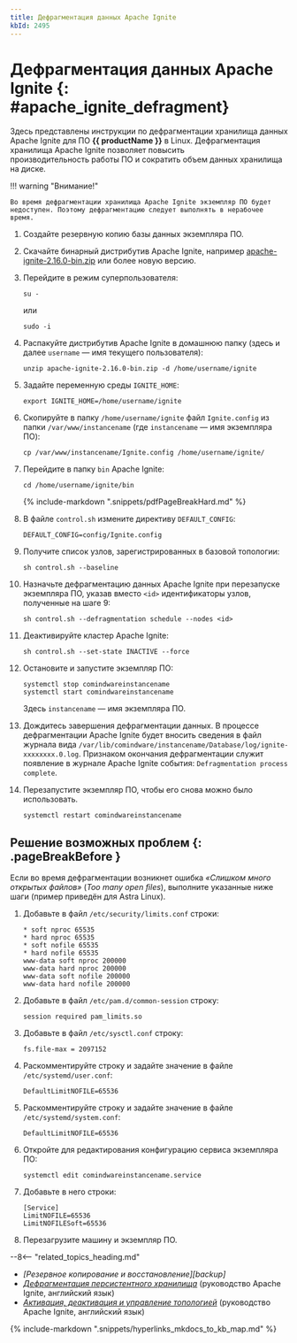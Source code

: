 ```yaml
---
title: Дефрагментация данных Apache Ignite
kbId: 2495
---
```


# Дефрагментация данных Apache Ignite {: #apache_ignite_defragment}

Здесь представлены инструкции по дефрагментации хранилища данных Apache Ignite для ПО **{{ productName }}** в Linux. Дефрагментация хранилища Apache Ignite позволяет повысить производительность работы ПО и сократить объем данных хранилища на диске.

!!! warning "Внимание!"

    Во время дефрагментации хранилища Apache Ignite экземпляр ПО будет недоступен. Поэтому дефрагментацию следует выполнять в нерабочее время.

1. Создайте резервную копию базы данных экземпляра ПО.
2. Скачайте бинарный дистрибутив Apache Ignite, например [apache-ignite-2.16.0-bin.zip](https://downloads.apache.org/ignite/2.16.0/apache-ignite-2.16.0-bin.zip) или более новую версию.
3. Перейдите в режим суперпользователя:

    ```
    su -
    ```

    или

    ```
    sudo -i
    ```

4. Распакуйте дистрибутив Apache Ignite в домашнюю папку (здесь и далее `username` — имя текущего пользователя):

    ```
    unzip apache-ignite-2.16.0-bin.zip -d /home/username/ignite
    ```

5. Задайте переменную среды `IGNITE_HOME`:

    ```
    export IGNITE_HOME=/home/username/ignite
    ```

6. Скопируйте в папку `/home/username/ignite` файл `Ignite.config` из папки `/var/www/instancename` (где `instancename` — имя экземпляра ПО):

    ```
    cp /var/www/instancename/Ignite.config /home/username/ignite/
    ```

7. Перейдите в папку `bin` Apache Ignite:

    ```
    cd /home/username/ignite/bin
    ```

    {% include-markdown ".snippets/pdfPageBreakHard.md" %}

8. В файле `control.sh` измените директиву `DEFAULT_CONFIG`:

    ```
    DEFAULT_CONFIG=config/Ignite.config
    ```

9. Получите список узлов, зарегистрированных в базовой топологии:

    ```
    sh control.sh --baseline
    ```

10. Назначьте дефрагментацию данных Apache Ignite при перезапуске экземпляра ПО, указав вместо `<id>` идентификаторы узлов, полученные на шаге 9:

    ```
    sh control.sh --defragmentation schedule --nodes <id>
    ```

11. Деактивируйте кластер Apache Ignite:

    ```
    sh control.sh --set-state INACTIVE --force
    ```

12. Остановите и запустите экземпляр ПО:

    ```
    systemctl stop comindwareinstancename
    systemctl start comindwareinstancename

    ```

    Здесь `instancename` — имя экземпляра ПО.

13. Дождитесь завершения дефрагментации данных. В процессе дефрагментации Apache Ignite будет вносить сведения в файл журнала вида `/var/lib/comindware/instancename/Database/log/ignite-xxxxxxxx.0.log`. Признаком окончания дефрагментации служит появление в журнале Apache Ignite события: `Defragmentation process complete`.
14. Перезапустите экземпляр ПО, чтобы его снова можно было использовать.

    ```
    systemctl restart comindwareinstancename
    ```

## Решение возможных проблем {: .pageBreakBefore }

Если во время дефрагментации возникнет ошибка _«Слишком много открытых файлов»_ (_Too many open files_), выполните указанные ниже шаги (пример приведён для Astra Linux).

1. Добавьте в файл `/etc/security/limits.conf` строки:

    ```
    * soft nproc 65535
    * hard nproc 65535
    * soft nofile 65535
    * hard nofile 65535
    www-data soft nproc 200000
    www-data hard nproc 200000
    www-data soft nofile 200000
    www-data hard nofile 200000
    ```

2. Добавьте в файл `/etc/pam.d/common-session` строку:

    ```
    session required pam_limits.so
    ```

3. Добавьте в файл `/etc/sysctl.conf` строку:

    ```
    fs.file-max = 2097152
    ```

4. Раскомментируйте строку и задайте значение в файле `/etc/systemd/user.conf`:

    ```
    DefaultLimitNOFILE=65536
    ```

5. Раскомментируйте строку и задайте значение в файле `/etc/systemd/system.conf`:

    ```
    DefaultLimitNOFILE=65536
    ```

6. Откройте для редактирования конфигурацию сервиса экземпляра ПО: 

    ```
    systemctl edit comindwareinstancename.service
    ```

7. Добавьте в него строки:

    ```
    [Service]
    LimitNOFILE=65536
    LimitNOFILESoft=65536
    ```

8. Перезагрузите машину и экземпляр ПО.

<div class="relatedTopics" markdown="block">

--8<-- "related_topics_heading.md"

- _[Резервное копирование и восстановление][backup]_
- _[Дефрагментация персистентного хранилища](https://ignite.apache.org/docs/2.11.1/persistence/native-persistence-defragmentation)_ (руководство Apache Ignite, английский язык)
- _[Активация, деактивация и управление топологией](https://ignite.apache.org/docs/2.11.1/tools/control-script#activation-deactivation-and-topology-management)_ (руководство Apache Ignite, английский язык)

</div>

{% include-markdown ".snippets/hyperlinks_mkdocs_to_kb_map.md" %}
